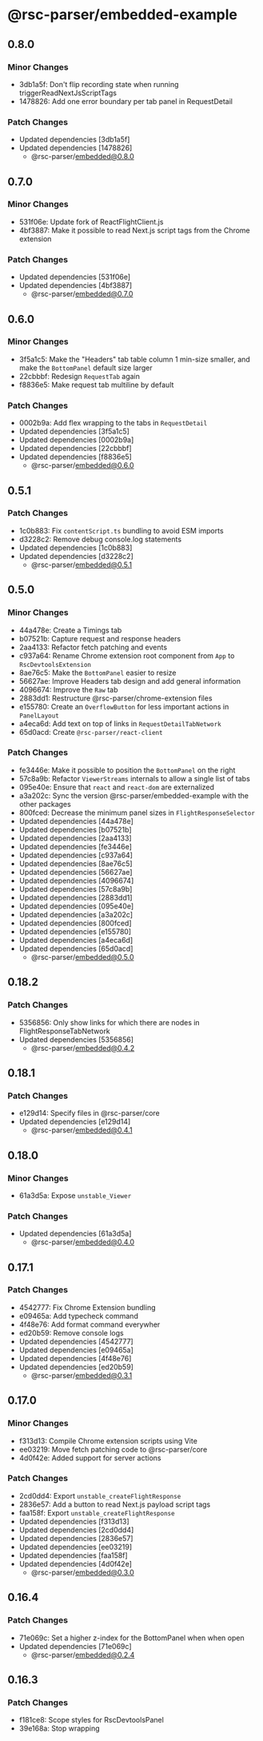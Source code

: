 # @rsc-parser/embedded-example

## 0.8.0

### Minor Changes

- 3db1a5f: Don't flip recording state when running triggerReadNextJsScriptTags
- 1478826: Add one error boundary per tab panel in RequestDetail

### Patch Changes

- Updated dependencies [3db1a5f]
- Updated dependencies [1478826]
  - @rsc-parser/embedded@0.8.0

## 0.7.0

### Minor Changes

- 531f06e: Update fork of ReactFlightClient.js
- 4bf3887: Make it possible to read Next.js script tags from the Chrome extension

### Patch Changes

- Updated dependencies [531f06e]
- Updated dependencies [4bf3887]
  - @rsc-parser/embedded@0.7.0

## 0.6.0

### Minor Changes

- 3f5a1c5: Make the "Headers" tab table column 1 min-size smaller, and make the `BottomPanel` default size larger
- 22cbbbf: Redesign `RequestTab` again
- f8836e5: Make request tab multiline by default

### Patch Changes

- 0002b9a: Add flex wrapping to the tabs in `RequestDetail`
- Updated dependencies [3f5a1c5]
- Updated dependencies [0002b9a]
- Updated dependencies [22cbbbf]
- Updated dependencies [f8836e5]
  - @rsc-parser/embedded@0.6.0

## 0.5.1

### Patch Changes

- 1c0b883: Fix `contentScript.ts` bundling to avoid ESM imports
- d3228c2: Remove debug console.log statements
- Updated dependencies [1c0b883]
- Updated dependencies [d3228c2]
  - @rsc-parser/embedded@0.5.1

## 0.5.0

### Minor Changes

- 44a478e: Create a Timings tab
- b07521b: Capture request and response headers
- 2aa4133: Refactor fetch patching and events
- c937a64: Rename Chrome extension root component from `App` to `RscDevtoolsExtension`
- 8ae76c5: Make the `BottomPanel` easier to resize
- 56627ae: Improve Headers tab design and add general information
- 4096674: Improve the `Raw` tab
- 2883dd1: Restructure @rsc-parser/chrome-extension files
- e155780: Create an `OverflowButton` for less important actions in `PanelLayout`
- a4eca6d: Add text on top of links in `RequestDetailTabNetwork`
- 65d0acd: Create `@rsc-parser/react-client`

### Patch Changes

- fe3446e: Make it possible to position the `BottomPanel` on the right
- 57c8a9b: Refactor `ViewerStreams` internals to allow a single list of tabs
- 095e40e: Ensure that `react` and `react-dom` are externalized
- a3a202c: Sync the version @rsc-parser/embedded-example with the other packages
- 800fced: Decrease the minimum panel sizes in `FlightResponseSelector`
- Updated dependencies [44a478e]
- Updated dependencies [b07521b]
- Updated dependencies [2aa4133]
- Updated dependencies [fe3446e]
- Updated dependencies [c937a64]
- Updated dependencies [8ae76c5]
- Updated dependencies [56627ae]
- Updated dependencies [4096674]
- Updated dependencies [57c8a9b]
- Updated dependencies [2883dd1]
- Updated dependencies [095e40e]
- Updated dependencies [a3a202c]
- Updated dependencies [800fced]
- Updated dependencies [e155780]
- Updated dependencies [a4eca6d]
- Updated dependencies [65d0acd]
  - @rsc-parser/embedded@0.5.0

## 0.18.2

### Patch Changes

- 5356856: Only show links for which there are nodes in FlightResponseTabNetwork
- Updated dependencies [5356856]
  - @rsc-parser/embedded@0.4.2

## 0.18.1

### Patch Changes

- e129d14: Specify files in @rsc-parser/core
- Updated dependencies [e129d14]
  - @rsc-parser/embedded@0.4.1

## 0.18.0

### Minor Changes

- 61a3d5a: Expose `unstable_Viewer`

### Patch Changes

- Updated dependencies [61a3d5a]
  - @rsc-parser/embedded@0.4.0

## 0.17.1

### Patch Changes

- 4542777: Fix Chrome Extension bundling
- e09465a: Add typecheck command
- 4f48e76: Add format command everywher
- ed20b59: Remove console logs
- Updated dependencies [4542777]
- Updated dependencies [e09465a]
- Updated dependencies [4f48e76]
- Updated dependencies [ed20b59]
  - @rsc-parser/embedded@0.3.1

## 0.17.0

### Minor Changes

- f313d13: Compile Chrome extension scripts using Vite
- ee03219: Move fetch patching code to @rsc-parser/core
- 4d0f42e: Added support for server actions

### Patch Changes

- 2cd0dd4: Export `unstable_createFlightResponse`
- 2836e57: Add a button to read Next.js payload script tags
- faa158f: Export `unstable_createFlightResponse`
- Updated dependencies [f313d13]
- Updated dependencies [2cd0dd4]
- Updated dependencies [2836e57]
- Updated dependencies [ee03219]
- Updated dependencies [faa158f]
- Updated dependencies [4d0f42e]
  - @rsc-parser/embedded@0.3.0

## 0.16.4

### Patch Changes

- 71e069c: Set a higher z-index for the BottomPanel when when open
- Updated dependencies [71e069c]
  - @rsc-parser/embedded@0.2.4

## 0.16.3

### Patch Changes

- f181ce8: Scope styles for RscDevtoolsPanel
- 39e168a: Stop wrapping <style> in <head> in RscDevtoolsPanel
- Updated dependencies [f181ce8]
- Updated dependencies [39e168a]
  - @rsc-parser/embedded@0.2.3

## 0.16.2

### Patch Changes

- 268463a: Make @rsc-parser/core dependency in @rsc-parser/embedded a dev dependency
- Updated dependencies [268463a]
  - @rsc-parser/embedded@0.2.2

## 0.16.1

### Patch Changes

- f7390f2: Make @rsc-parser/embedded non-private
- Updated dependencies [f7390f2]
  - @rsc-parser/embedded@0.2.1

## 0.16.0

### Minor Changes

- c4d4a03: Introduce @rsc-parser/embedded and @rsc-parser/embeded-example

### Patch Changes

- Updated dependencies [c4d4a03]
  - @rsc-parser/embedded@0.2.0
